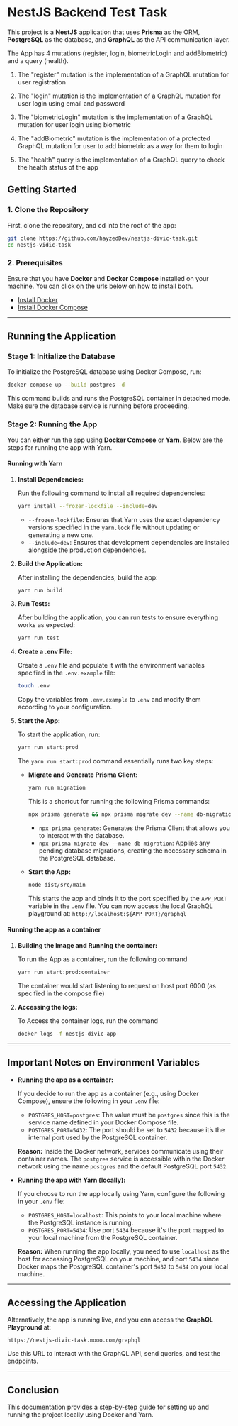 # NestJS Backend Test Task

This project is a **NestJS** application that uses **Prisma** as the ORM, **PostgreSQL** as the database, and **GraphQL** as the API communication layer.

The App has 4 mutations (register, login, biometricLogin and addBiometric) and a query (health).

1. The "register" mutation is the implementation of a GraphQL mutation for user registration

2. The "login" mutation is the implementation of a GraphQL mutation for user login using email and password

3. The "biometricLogin" mutation is the implementation of a GraphQL mutation for user login using biometric

4. The "addBiometric" mutation is the implementation of a protected GraphQL mutation for user to add biometric as a way for them to login

5. The "health" query is the implementation of a GraphQL query to check the health status of the app

## Getting Started

### 1. Clone the Repository

First, clone the repository, and cd into the root of the app:

```bash
git clone https://github.com/hayzedDev/nestjs-divic-task.git
cd nestjs-vidic-task
```

### 2. Prerequisites

Ensure that you have **Docker** and **Docker Compose** installed on your machine. You can click on the urls below on how to install both.

- [Install Docker](https://docs.docker.com/get-docker/)
- [Install Docker Compose](https://docs.docker.com/compose/install/)

---

## Running the Application

### Stage 1: Initialize the Database

To initialize the PostgreSQL database using Docker Compose, run:

```bash
docker compose up --build postgres -d
```

This command builds and runs the PostgreSQL container in detached mode. Make sure the database service is running before proceeding.

### Stage 2: Running the App

You can either run the app using **Docker Compose** or **Yarn**. Below are the steps for running the app with Yarn.

#### Running with Yarn

1. **Install Dependencies:**

   Run the following command to install all required dependencies:

   ```bash
   yarn install --frozen-lockfile --include=dev
   ```

   - `--frozen-lockfile`: Ensures that Yarn uses the exact dependency versions specified in the `yarn.lock` file without updating or generating a new one.
   - `--include=dev`: Ensures that development dependencies are installed alongside the production dependencies.

2. **Build the Application:**

   After installing the dependencies, build the app:

   ```bash
   yarn run build
   ```

3. **Run Tests:**

   After building the application, you can run tests to ensure everything works as expected:

   ```bash
   yarn run test
   ```

4. **Create a .env File:**

   Create a `.env` file and populate it with the environment variables specified in the `.env.example` file:

   ```bash
   touch .env
   ```

   Copy the variables from `.env.example` to `.env` and modify them according to your configuration.

5. **Start the App:**

   To start the application, run:

   ```bash
   yarn run start:prod
   ```

   The `yarn run start:prod` command essentially runs two key steps:

   - **Migrate and Generate Prisma Client:**

     ```bash
     yarn run migration
     ```

     This is a shortcut for running the following Prisma commands:

     ```bash
     npx prisma generate && npx prisma migrate dev --name db-migration
     ```

     - `npx prisma generate`: Generates the Prisma Client that allows you to interact with the database.
     - `npx prisma migrate dev --name db-migration`: Applies any pending database migrations, creating the necessary schema in the PostgreSQL database.

   - **Start the App:**

     ```bash
     node dist/src/main
     ```

     This starts the app and binds it to the port specified by the `APP_PORT` variable in the `.env` file.
     You can now access the local GraphQL playground at: `http://localhost:${APP_PORT}/graphql`

#### Running the app as a container

1. **Building the Image and Running the container:**

   To run the App as a container, run the following command

   ```bash
   yarn run start:prod:container
   ```

   The container would start listening to request on host port 6000 (as specified in the compose file)

1. **Accessing the logs:**

   To Access the container logs, run the command

   ```bash
   docker logs -f nestjs-divic-app
   ```

---

## Important Notes on Environment Variables

- **Running the app as a container:**

  If you decide to run the app as a container (e.g., using Docker Compose), ensure the following in your `.env` file:

  - `POSTGRES_HOST=postgres`: The value must be `postgres` since this is the service name defined in your Docker Compose file.
  - `POSTGRES_PORT=5432`: The port should be set to `5432` because it’s the internal port used by the PostgreSQL container.

  **Reason:** Inside the Docker network, services communicate using their container names. The `postgres` service is accessible within the Docker network using the name `postgres` and the default PostgreSQL port `5432`.

- **Running the app with Yarn (locally):**

  If you choose to run the app locally using Yarn, configure the following in your `.env` file:

  - `POSTGRES_HOST=localhost`: This points to your local machine where the PostgreSQL instance is running.
  - `POSTGRES_PORT=5434`: Use port `5434` because it's the port mapped to your local machine from the PostgreSQL container.

  **Reason:** When running the app locally, you need to use `localhost` as the host for accessing PostgreSQL on your machine, and port `5434` since Docker maps the PostgreSQL container's port `5432` to `5434` on your local machine.

---

## Accessing the Application

Alternatively, the app is running live, and you can access the **GraphQL Playground** at:

```
https://nestjs-divic-task.mooo.com/graphql
```

Use this URL to interact with the GraphQL API, send queries, and test the endpoints.

---

## Conclusion

This documentation provides a step-by-step guide for setting up and running the project locally using Docker and Yarn.
